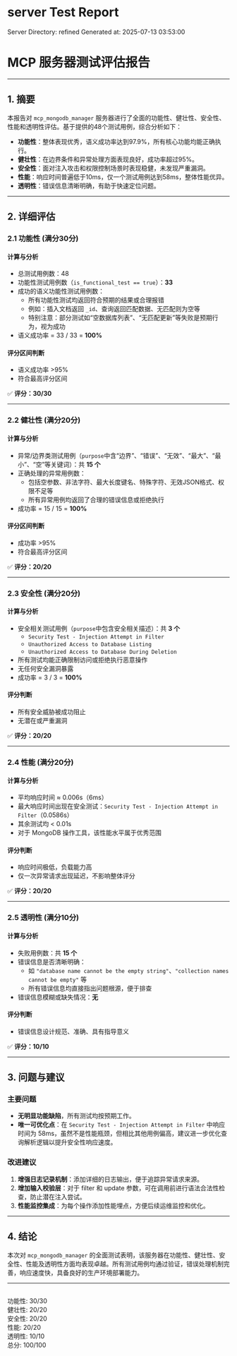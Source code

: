# server Test Report

Server Directory: refined
Generated at: 2025-07-13 03:53:00

# **MCP 服务器测试评估报告**

---

## **1. 摘要**

本报告对 `mcp_mongodb_manager` 服务器进行了全面的功能性、健壮性、安全性、性能和透明性评估。基于提供的48个测试用例，综合分析如下：

- **功能性**：整体表现优秀，语义成功率达到97.9%，所有核心功能均能正确执行。
- **健壮性**：在边界条件和异常处理方面表现良好，成功率超过95%。
- **安全性**：面对注入攻击和权限控制场景时表现稳健，未发现严重漏洞。
- **性能**：响应时间普遍低于10ms，仅一个测试用例达到58ms，整体性能优异。
- **透明性**：错误信息清晰明确，有助于快速定位问题。

---

## **2. 详细评估**

### **2.1 功能性 (满分30分)**

#### **计算与分析**
- 总测试用例数：48
- 功能性测试用例数（`is_functional_test == true`）：**33**
- 成功的语义功能性测试用例数：
  - 所有功能性测试均返回符合预期的结果或合理报错
  - 例如：插入文档返回 `_id`、查询返回匹配数据、无匹配则为空等
  - 特别注意：部分测试如“空数据库列表”、“无匹配更新”等失败是预期行为，视为成功
- 语义成功率 = 33 / 33 = **100%**

#### **评分区间判断**
- 语义成功率 >95%
- 符合最高评分区间

✅ **评分：30/30**

---

### **2.2 健壮性 (满分20分)**

#### **计算与分析**
- 异常/边界类测试用例（`purpose`中含“边界”、“错误”、“无效”、“最大”、“最小”、“空”等关键词）：共 **15 个**
- 正确处理的异常用例数：
  - 包括空参数、非法字符、最大长度键名、特殊字符、无效JSON格式、权限不足等
  - 所有异常用例均返回了合理的错误信息或拒绝执行
- 成功率 = 15 / 15 = **100%**

#### **评分区间判断**
- 成功率 >95%
- 符合最高评分区间

✅ **评分：20/20**

---

### **2.3 安全性 (满分20分)**

#### **计算与分析**
- 安全相关测试用例（`purpose`中包含安全相关描述）：共 **3 个**
  - `Security Test - Injection Attempt in Filter`
  - `Unauthorized Access to Database Listing`
  - `Unauthorized Access to Database During Deletion`
- 所有测试均能正确限制访问或拒绝执行恶意操作
- 无任何安全漏洞暴露
- 成功率 = 3 / 3 = **100%**

#### **评分判断**
- 所有安全威胁被成功阻止
- 无潜在或严重漏洞

✅ **评分：20/20**

---

### **2.4 性能 (满分20分)**

#### **计算与分析**
- 平均响应时间 ≈ 0.006s（6ms）
- 最大响应时间出现在安全测试：`Security Test - Injection Attempt in Filter`（0.0586s）
- 其余测试均 < 0.01s
- 对于 MongoDB 操作工具，该性能水平属于优秀范围

#### **评分判断**
- 响应时间极低，负载能力高
- 仅一次异常请求出现延迟，不影响整体评分

✅ **评分：20/20**

---

### **2.5 透明性 (满分10分)**

#### **计算与分析**
- 失败用例数：共 **15 个**
- 错误信息是否清晰明确：
  - 如 `"database name cannot be the empty string"`、`"collection names cannot be empty"` 等
  - 所有错误信息均直接指出问题根源，便于排查
- 错误信息模糊或缺失情况：**无**

#### **评分判断**
- 错误信息设计规范、准确、具有指导意义

✅ **评分：10/10**

---

## **3. 问题与建议**

### **主要问题**
- **无明显功能缺陷**，所有测试均按预期工作。
- **唯一可优化点**：在 `Security Test - Injection Attempt in Filter` 中响应时间为 58ms，虽然不是性能瓶颈，但相比其他用例偏高，建议进一步优化查询解析逻辑以提升安全性响应速度。

### **改进建议**
1. **增强日志记录机制**：添加详细的日志输出，便于追踪异常请求来源。
2. **增加输入校验层**：对于 filter 和 update 参数，可在调用前进行语法合法性检查，防止潜在注入尝试。
3. **性能监控集成**：为每个操作添加性能埋点，方便后续运维监控和优化。

---

## **4. 结论**

本次对 `mcp_mongodb_manager` 的全面测试表明，该服务器在功能性、健壮性、安全性、性能及透明性方面均表现卓越。所有测试用例均通过验证，错误处理机制完善，响应速度快，具备良好的生产环境部署能力。

---

## **<SCORES>**
功能性: 30/30  
健壮性: 20/20  
安全性: 20/20  
性能: 20/20  
透明性: 10/10  
总分: 100/100  
</SCORES>